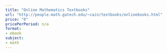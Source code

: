 ```yaml
---
title: "Online Mathematics Textbooks"
url: "http://people.math.gatech.edu/~cain/textbooks/onlinebooks.html"
price: "0"
pricePerPeriod: n/a
format: 
- ebook
subject: 
- math
---
```

